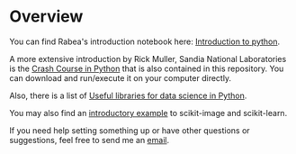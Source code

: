 # Overview

You can find Rabea's introduction notebook here: [Introduction to python](http://nbviewer.jupyter.org/github/scholich/python-overview/blob/master/Python_introduction.ipynb).

A more extensive introduction by Rick Muller, Sandia National Laboratories is the [Crash Course in Python](http://nbviewer.jupyter.org/github/scholich/python-overview/blob/master/Crash_course_v0.6.ipynb)
that is also contained in this repository. You can download and run/execute it on your computer directly.

Also, there is a list of [Useful libraries for data science in Python](python_data_libraries.md).

You may also find an [introductory example]((http://nbviewer.jupyter.org/github/scholich/python-overview/blob/master/find_digits_and_predict.ipynb)) to scikit-image and scikit-learn.

If you need help setting something up or have other questions or suggestions, feel free to send me an [email](mailto:scholich@pks.mpg.de).
